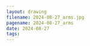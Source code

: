 ```yaml
---
layout: drawing
filename: 2024-08-27_arms.jpg
pagename: 2024-08-27_arms
date: 2024-08-27
tags:
---
```

